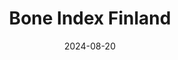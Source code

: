 ---  
layout: startup_page  
title: "Bone Index Finland"  
id: "bindex.fi"  
permalink: "/boneindexfinlandbindex.fi08202024/"  
website: "https://www.bindex.fi/en"  
funding_round: ""  
funding_amount: ""  
investors: "Lynx Financial (HK) Limited, other European financial investors, existing shareholders"  
about: "Bone Index Finland Ltd develops and commercializes advanced bone health diagnostic solutions. Their flagship product, the Bindex® system, is a point-of-care device providing rapid and accurate osteoporosis diagnostics by measuring cortical bone thickness. This portable device offers a 90% accuracy rate, comparable to traditional DXA scans."  
markets: "Medical Technology, Healthtech, Medical Equipment Manufacturing"  
hq: "Kuopio, Eastern Finland, Finland"  
founded_year: "2011"  
linkedin: "https://www.linkedin.com/company/bone-index"  
twitter: ""  
instagram: ""  
facebook: ""  
crunchbase: ""  
pitchbook: ""  

date_display: "20-Aug-2024"  
date: "2024-08-20"

# SEO Optimization  
meta_title: "Bone Index Finland"  
meta_description: "Bone Index Finland, Bone Index Finland Ltd develops and commercializes advanced bone health diagnostic solutions. Their flagship product, the Bindex® system, is a point-o..."  
meta_keywords: "Bone Index Finland, Medical Technology, Healthtech, Medical Equipment Manufacturing,  funding"  
canonical_url: "https://startup.projectstartups.com/boneindexfinlandbindex.fi08202024/"  
---
